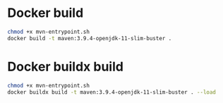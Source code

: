 # Docker build
```sh
chmod +x mvn-entrypoint.sh
docker build -t maven:3.9.4-openjdk-11-slim-buster .
```

# Docker buildx build
```sh
chmod +x mvn-entrypoint.sh
docker buildx build -t maven:3.9.4-openjdk-11-slim-buster . --load
```
